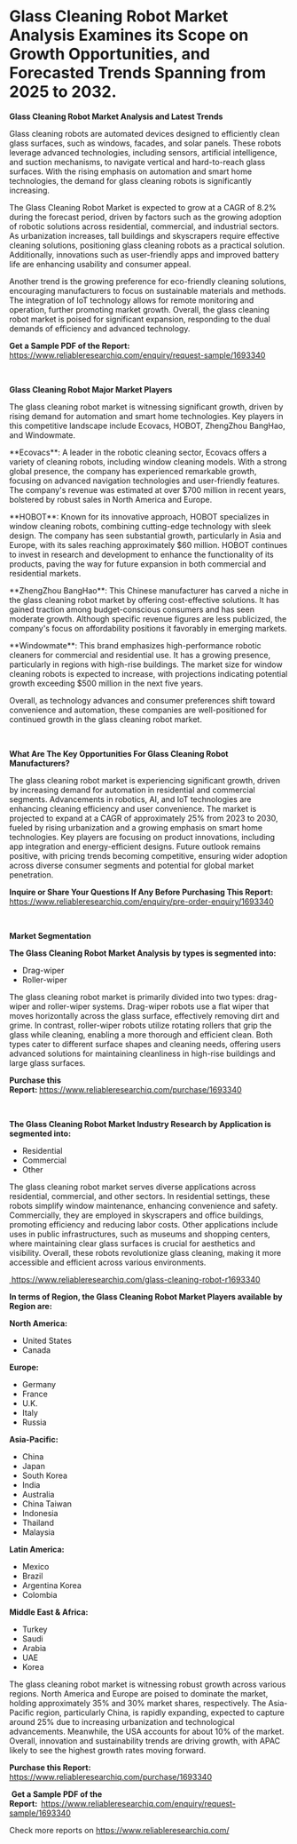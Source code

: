 <p><h1>Glass Cleaning Robot Market Analysis Examines its Scope on Growth Opportunities, and Forecasted Trends Spanning from 2025 to 2032.</h1></p><p><strong>Glass Cleaning Robot Market Analysis and Latest Trends</strong></p>
<p><p>Glass cleaning robots are automated devices designed to efficiently clean glass surfaces, such as windows, facades, and solar panels. These robots leverage advanced technologies, including sensors, artificial intelligence, and suction mechanisms, to navigate vertical and hard-to-reach glass surfaces. With the rising emphasis on automation and smart home technologies, the demand for glass cleaning robots is significantly increasing.</p><p>The Glass Cleaning Robot Market is expected to grow at a CAGR of 8.2% during the forecast period, driven by factors such as the growing adoption of robotic solutions across residential, commercial, and industrial sectors. As urbanization increases, tall buildings and skyscrapers require effective cleaning solutions, positioning glass cleaning robots as a practical solution. Additionally, innovations such as user-friendly apps and improved battery life are enhancing usability and consumer appeal.</p><p>Another trend is the growing preference for eco-friendly cleaning solutions, encouraging manufacturers to focus on sustainable materials and methods. The integration of IoT technology allows for remote monitoring and operation, further promoting market growth. Overall, the glass cleaning robot market is poised for significant expansion, responding to the dual demands of efficiency and advanced technology.</p></p>
<p><strong>Get a Sample PDF of the Report:&nbsp;</strong> <a href="https://www.reliableresearchiq.com/enquiry/request-sample/1693340?utm_campaign=2396&utm_medium=2&utm_source=Github&utm_content=ia&utm_term=16022025&utm_id=glass-cleaning-robot">https://www.reliableresearchiq.com/enquiry/request-sample/1693340</a></p>
<p>&nbsp;</p>
<p><strong>Glass Cleaning Robot Major Market Players</strong></p>
<p><p>The glass cleaning robot market is witnessing significant growth, driven by rising demand for automation and smart home technologies. Key players in this competitive landscape include Ecovacs, HOBOT, ZhengZhou BangHao, and Windowmate.</p><p>**Ecovacs**: A leader in the robotic cleaning sector, Ecovacs offers a variety of cleaning robots, including window cleaning models. With a strong global presence, the company has experienced remarkable growth, focusing on advanced navigation technologies and user-friendly features. The company's revenue was estimated at over $700 million in recent years, bolstered by robust sales in North America and Europe.</p><p>**HOBOT**: Known for its innovative approach, HOBOT specializes in window cleaning robots, combining cutting-edge technology with sleek design. The company has seen substantial growth, particularly in Asia and Europe, with its sales reaching approximately $60 million. HOBOT continues to invest in research and development to enhance the functionality of its products, paving the way for future expansion in both commercial and residential markets.</p><p>**ZhengZhou BangHao**: This Chinese manufacturer has carved a niche in the glass cleaning robot market by offering cost-effective solutions. It has gained traction among budget-conscious consumers and has seen moderate growth. Although specific revenue figures are less publicized, the company's focus on affordability positions it favorably in emerging markets.</p><p>**Windowmate**: This brand emphasizes high-performance robotic cleaners for commercial and residential use. It has a growing presence, particularly in regions with high-rise buildings. The market size for window cleaning robots is expected to increase, with projections indicating potential growth exceeding $500 million in the next five years.</p><p>Overall, as technology advances and consumer preferences shift toward convenience and automation, these companies are well-positioned for continued growth in the glass cleaning robot market.</p></p>
<p>&nbsp;</p>
<p><strong>What Are The Key Opportunities For Glass Cleaning Robot Manufacturers?</strong></p>
<p><p>The glass cleaning robot market is experiencing significant growth, driven by increasing demand for automation in residential and commercial segments. Advancements in robotics, AI, and IoT technologies are enhancing cleaning efficiency and user convenience. The market is projected to expand at a CAGR of approximately 25% from 2023 to 2030, fueled by rising urbanization and a growing emphasis on smart home technologies. Key players are focusing on product innovations, including app integration and energy-efficient designs. Future outlook remains positive, with pricing trends becoming competitive, ensuring wider adoption across diverse consumer segments and potential for global market penetration.</p></p>
<p><strong>Inquire or Share Your Questions If Any Before Purchasing This Report:</strong> <a href="https://www.reliableresearchiq.com/enquiry/pre-order-enquiry/1693340?utm_campaign=2396&utm_medium=2&utm_source=Github&utm_content=ia&utm_term=16022025&utm_id=glass-cleaning-robot">https://www.reliableresearchiq.com/enquiry/pre-order-enquiry/1693340</a></p>
<p>&nbsp;</p>
<p><strong>Market Segmentation</strong></p>
<p><strong>The Glass Cleaning Robot Market Analysis by types is segmented into:</strong></p>
<p><ul><li>Drag-wiper</li><li>Roller-wiper</li></ul></p>
<p><p>The glass cleaning robot market is primarily divided into two types: drag-wiper and roller-wiper systems. Drag-wiper robots use a flat wiper that moves horizontally across the glass surface, effectively removing dirt and grime. In contrast, roller-wiper robots utilize rotating rollers that grip the glass while cleaning, enabling a more thorough and efficient clean. Both types cater to different surface shapes and cleaning needs, offering users advanced solutions for maintaining cleanliness in high-rise buildings and large glass surfaces.</p></p>
<p><strong>Purchase this Report:&nbsp;</strong><a href="https://www.reliableresearchiq.com/purchase/1693340?utm_campaign=2396&utm_medium=2&utm_source=Github&utm_content=ia&utm_term=16022025&utm_id=glass-cleaning-robot">https://www.reliableresearchiq.com/purchase/1693340</a></p>
<p>&nbsp;</p>
<p><strong>The Glass Cleaning Robot Market Industry Research by Application is segmented into:</strong></p>
<p><ul><li>Residential</li><li>Commercial</li><li>Other</li></ul></p>
<p><p>The glass cleaning robot market serves diverse applications across residential, commercial, and other sectors. In residential settings, these robots simplify window maintenance, enhancing convenience and safety. Commercially, they are employed in skyscrapers and office buildings, promoting efficiency and reducing labor costs. Other applications include uses in public infrastructures, such as museums and shopping centers, where maintaining clear glass surfaces is crucial for aesthetics and visibility. Overall, these robots revolutionize glass cleaning, making it more accessible and efficient across various environments.</p></p>
<p><a href="https://www.reliableresearchiq.com/glass-cleaning-robot-r1693340?utm_campaign=2396&utm_medium=2&utm_source=Github&utm_content=ia&utm_term=16022025&utm_id=glass-cleaning-robot">&nbsp;https://www.reliableresearchiq.com/glass-cleaning-robot-r1693340</a></p>
<p><strong>In terms of Region, the Glass Cleaning Robot Market Players available by Region are:</strong></p>
<p>
    <p> <strong> North America: </strong>
        <ul>
            <li>United States</li>
            <li>Canada</li>
        </ul>
        </p> 
    <p> <strong> Europe: </strong>
        <ul>
            <li>Germany</li>
            <li>France</li>
            <li>U.K.</li>
            <li>Italy</li>
            <li>Russia</li>
        </ul>
        </p> 
    <p> <strong> Asia-Pacific: </strong>
        <ul>
            <li>China</li>
            <li>Japan</li>
            <li>South Korea</li>
            <li>India</li>
            <li>Australia</li>
            <li>China Taiwan</li>
            <li>Indonesia</li>
            <li>Thailand</li>
            <li>Malaysia</li>
        </ul>
        </p> 
    <p> <strong> Latin America: </strong>
        <ul>
            <li>Mexico</li>
            <li>Brazil</li>
            <li>Argentina Korea</li>
            <li>Colombia</li>
        </ul>
        </p> 
    <p> <strong> Middle East & Africa: </strong>
        <ul>
            <li>Turkey</li>
            <li>Saudi</li>
            <li>Arabia</li>
            <li>UAE</li>
            <li>Korea</li>
        </ul>
    </p>
    </p>
<p><p>The glass cleaning robot market is witnessing robust growth across various regions. North America and Europe are poised to dominate the market, holding approximately 35% and 30% market shares, respectively. The Asia-Pacific region, particularly China, is rapidly expanding, expected to capture around 25% due to increasing urbanization and technological advancements. Meanwhile, the USA accounts for about 10% of the market. Overall, innovation and sustainability trends are driving growth, with APAC likely to see the highest growth rates moving forward.</p></p>
<p><strong>Purchase this Report: </strong><a href="https://www.reliableresearchiq.com/purchase/1693340?utm_campaign=2396&utm_medium=2&utm_source=Github&utm_content=ia&utm_term=16022025&utm_id=glass-cleaning-robot">https://www.reliableresearchiq.com/purchase/1693340</a></p>
<p>&nbsp;<strong>Get a Sample PDF of the Report:&nbsp;&nbsp;</strong><a href="https://www.reliableresearchiq.com/enquiry/request-sample/1693340?utm_campaign=2396&utm_medium=2&utm_source=Github&utm_content=ia&utm_term=16022025&utm_id=glass-cleaning-robot">https://www.reliableresearchiq.com/enquiry/request-sample/1693340</a></p>
<p><strong></strong></p>
<p>Check more reports on <a href="https://www.reliableresearchiq.com/?utm_campaign=2396&utm_medium=2&utm_source=Github&utm_content=ia&utm_term=16022025&utm_id=glass-cleaning-robot">https://www.reliableresearchiq.com/</a></p>